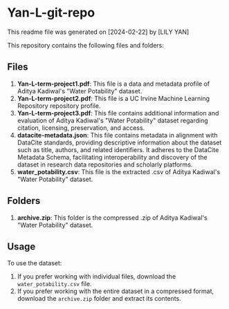 # Yan-L-git-repo
This readme file was generated on [2024-02-22] by [LILY YAN]

This repository contains the following files and folders:

## Files

1. **Yan-L-term-project1.pdf**: This file is a data and metadata profile of Aditya Kadiwal's "Water Potability" dataset.
2. **Yan-L-term-project2.pdf**: This file is a UC Irvine Machine Learning Repository repository profile. 
3. **Yan-L-term-project3.pdf**: This file contains additional information and evaluation of Aditya Kadiwal's "Water Potability" dataset regarding citation, licensing, preservation, and access.
4. **datacite-metadata.json**: This file contains metadata in alignment with DataCite standards, providing descriptive information about the dataset such as title, authors, and related identifiers. It adheres to the DataCite Metadata Schema, facilitating interoperability and discovery of the dataset in research data repositories and scholarly platforms.
5. **water_potability.csv**: This file is the extracted .csv of Aditya Kadiwal's "Water Potability" dataset.

## Folders

1. **archive.zip**: This folder is the compressed .zip of Aditya Kadiwal's "Water Potability" dataset. 

## Usage

To use the dataset:
1. If you prefer working with individual files, download the `water_potability.csv` file.
2. If you prefer working with the entire dataset in a compressed format, download the `archive.zip` folder and extract its contents.
